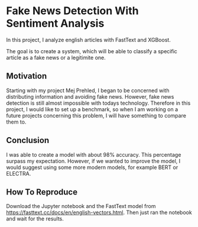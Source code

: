 # Fake News Detection With Sentiment Analysis

In this project, I analyze english articles with FastText and XGBoost.

The goal is to create a system, which will be able to classify a specific article as a fake news or a legitimite one.

## Motivation

Starting with my project Mej Prehled, I began to be concerned with distributing information and avoiding fake news. However, fake news detection is still almost impossible with todays technology. Therefore in this project, I would like to set up a benchmark, so when I am working on a future projects concerning this problem, I will have something to compare them to.

## Conclusion

I was able to create a model with about 98% accuracy. This percentage surpass my expectation. However, if we wanted to improve the model, I would suggest using some more modern models, for example BERT or ELECTRA.

## How To Reproduce

Download the Jupyter notebook and the FastText model from https://fasttext.cc/docs/en/english-vectors.html. Then just ran the notebook and wait for the results.

